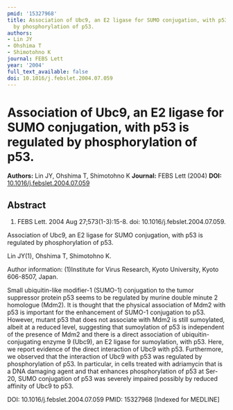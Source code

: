 ```yaml
---
pmid: '15327968'
title: Association of Ubc9, an E2 ligase for SUMO conjugation, with p53 is regulated
  by phosphorylation of p53.
authors:
- Lin JY
- Ohshima T
- Shimotohno K
journal: FEBS Lett
year: '2004'
full_text_available: false
doi: 10.1016/j.febslet.2004.07.059
---
```


# Association of Ubc9, an E2 ligase for SUMO conjugation, with p53 is regulated by phosphorylation of p53.
**Authors:** Lin JY, Ohshima T, Shimotohno K
**Journal:** FEBS Lett (2004)
**DOI:** [10.1016/j.febslet.2004.07.059](https://doi.org/10.1016/j.febslet.2004.07.059)

## Abstract

1. FEBS Lett. 2004 Aug 27;573(1-3):15-8. doi: 10.1016/j.febslet.2004.07.059.

Association of Ubc9, an E2 ligase for SUMO conjugation, with p53 is regulated by 
phosphorylation of p53.

Lin JY(1), Ohshima T, Shimotohno K.

Author information:
(1)Institute for Virus Research, Kyoto University, Kyoto 606-8507, Japan.

Small ubiquitin-like modifier-1 (SUMO-1) conjugation to the tumor suppressor 
protein p53 seems to be regulated by murine double minute 2 homologue (Mdm2). It 
is thought that the physical association of Mdm2 with p53 is important for the 
enhancement of SUMO-1 conjugation to p53. However, mutant p53 that does not 
associate with Mdm2 is still sumoylated, albeit at a reduced level, suggesting 
that sumoylation of p53 is independent of the presence of Mdm2 and there is a 
direct association of ubiquitin-conjugating enzyme 9 (Ubc9), an E2 ligase for 
sumoylation, with p53. Here, we report evidence of the direct interaction of 
Ubc9 with p53. Furthermore, we observed that the interaction of Ubc9 with p53 
was regulated by phosphorylation of p53. In particular, in cells treated with 
adriamycin that is a DNA damaging agent and that enhances phosphorylation of p53 
at Ser-20, SUMO conjugation of p53 was severely impaired possibly by reduced 
affinity of Ubc9 to p53.

DOI: 10.1016/j.febslet.2004.07.059
PMID: 15327968 [Indexed for MEDLINE]
